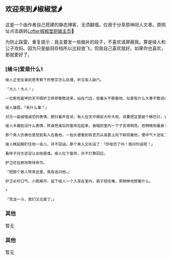 ## 欢迎来到🌶椒椒堂🌶

这是一个由作者自己搭建的静态博客，无须翻墙。仅用于分享原神同人文章。原网址点击跳转[Lofter椒椒堂厨娘主页](https://jiaojiaotangchuniang.lofter.com/)🐻

为防止踩雷，重复提示：我主要发一些脑补的段子，不喜欢请屏蔽我。算是绫人和公子攻妈。因为只是脑洞存档所以比较放飞，但我自己喜欢就好。如果你也喜欢，那就更好了。

### [绫斗]爱是什么1


```Markdown
绫人正坐在桌前思考剩下的卷宗怎么处理，听见有人敲门。

「大人！大人！」

一位紫色盔甲的天守阁护卫恭恭敬敬进来，站在门边，低着头不敢看他，似是有什么大事不敢说出口。

绫人皱眉，「有什么事？」

对方一副诚惶诚恐的表情，颤抖着声音说，有人在天守阁前大吵大闹，说要把这里砸个稀巴烂，去了四个士兵阻止他，结果都被打趴下了，那人嘴角留着血已经进到阁内平台上了。

绫人木着脸没什么表情，转身把桌后的窗帘拉起来，昏暗的室内一下子变得明亮。他稍微侧着身子去查看平台上的情况，果不其然，已经有两位可怜的护卫死拖住一位花里胡哨的男人。

那个男人仿佛也感觉到有人在看他，一抬头便看到有官员从高窗上向下睨视着他，便中气十足吼了一句：「臭当官的！还不快下来给本大爷求饶！把九条狗贼交出来！本大爷饶你们不死！」

绫人眯起眼盯住他一会儿，并不回话。那个男人又吼话了：「你哑巴了吗！我问你话呢！」

看样子对方还没认出他是谁。绫人拉下窗帘，并不打算回应。

护卫还在原地等待命令。

「把那个男人带来这里，我有话问他。」

护卫长吁口气，小跑离开，留下绫人一个人呆在室内，扇子捂住嘴，笑眯眯地想着什么。

*

「荒泷一斗，我们又见面了。」
```



### 其他

暂无

### 其他

暂无
